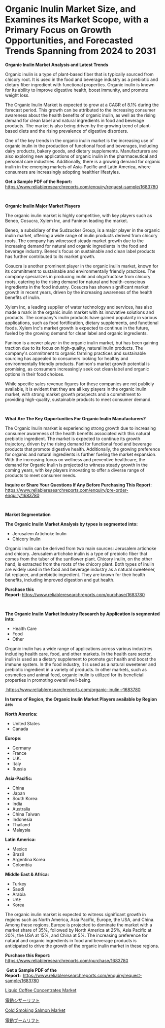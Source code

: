 <p><h1>Organic Inulin Market Size, and Examines its Market Scope, with a Primary Focus on Growth Opportunities, and Forecasted Trends Spanning from 2024 to 2031</h1></p><p><strong>Organic Inulin Market Analysis and Latest Trends</strong></p>
<p><p>Organic inulin is a type of plant-based fiber that is typically sourced from chicory root. It is used in the food and beverage industry as a prebiotic and dietary fiber ingredient with functional properties. Organic inulin is known for its ability to improve digestive health, boost immunity, and promote weight loss.</p><p>The Organic Inulin Market is expected to grow at a CAGR of 8.1% during the forecast period. This growth can be attributed to the increasing consumer awareness about the health benefits of organic inulin, as well as the rising demand for clean label and natural ingredients in food and beverage products. The market is also being driven by the growing trend of plant-based diets and the rising prevalence of digestive disorders.</p><p>One of the key trends in the organic inulin market is the increasing use of organic inulin in the production of functional food and beverages, including dairy products, bakery goods, and dietary supplements. Manufacturers are also exploring new applications of organic inulin in the pharmaceutical and personal care industries. Additionally, there is a growing demand for organic inulin in the emerging markets of Asia-Pacific and Latin America, where consumers are increasingly adopting healthier lifestyles.</p></p>
<p><strong>Get a Sample PDF of the Report:&nbsp;</strong> <a href="https://www.reliableresearchreports.com/enquiry/request-sample/1683780">https://www.reliableresearchreports.com/enquiry/request-sample/1683780</a></p>
<p>&nbsp;</p>
<p><strong>Organic Inulin Major Market Players</strong></p>
<p><p>The organic inulin market is highly competitive, with key players such as Beneo, Cosucra, Xylem Inc, and Faninon leading the market. </p><p>Beneo, a subsidiary of the Sudzucker Group, is a major player in the organic inulin market, offering a wide range of inulin products derived from chicory roots. The company has witnessed steady market growth due to the increasing demand for natural and organic ingredients in the food and beverage industry. Beneo's focus on sustainable and clean label products has further contributed to its market growth.</p><p>Cosucra is another prominent player in the organic inulin market, known for its commitment to sustainable and environmentally friendly practices. The company specializes in producing inulin and oligofructose from chicory roots, catering to the rising demand for natural and health-conscious ingredients in the food industry. Cosucra has shown significant market growth in recent years, driven by the increasing awareness of the health benefits of inulin.</p><p>Xylem Inc, a leading supplier of water technology and services, has also made a mark in the organic inulin market with its innovative solutions and products. The company's inulin products have gained popularity in various applications, such as food fortification, dietary supplements, and functional foods. Xylem Inc's market growth is expected to continue in the future, fueled by the growing demand for clean label and organic ingredients.</p><p>Faninon is a newer player in the organic inulin market, but has been gaining traction due to its focus on high-quality, natural inulin products. The company's commitment to organic farming practices and sustainable sourcing has appealed to consumers looking for healthy and environmentally friendly products. Faninon's market growth potential is promising, as consumers increasingly seek out clean label and organic options in their food choices.</p><p>While specific sales revenue figures for these companies are not publicly available, it is evident that they are all key players in the organic inulin market, with strong market growth prospects and a commitment to providing high-quality, sustainable products to meet consumer demand.</p></p>
<p>&nbsp;</p>
<p><strong>What Are The Key Opportunities For Organic Inulin Manufacturers?</strong></p>
<p><p>The Organic Inulin market is experiencing strong growth due to increasing consumer awareness of the health benefits associated with this natural prebiotic ingredient. The market is expected to continue its growth trajectory, driven by the rising demand for functional food and beverage products that promote digestive health. Additionally, the growing preference for organic and natural ingredients is further fueling the market expansion. With the increasing focus on wellness and preventive healthcare, the demand for Organic Inulin is projected to witness steady growth in the coming years, with key players innovating to offer a diverse range of products to meet consumer needs.</p></p>
<p><strong>Inquire or Share Your Questions If Any Before Purchasing This Report:</strong> <a href="https://www.reliableresearchreports.com/enquiry/pre-order-enquiry/1683780">https://www.reliableresearchreports.com/enquiry/pre-order-enquiry/1683780</a></p>
<p>&nbsp;</p>
<p><strong>Market Segmentation</strong></p>
<p><strong>The Organic Inulin Market Analysis by types is segmented into:</strong></p>
<p><ul><li>Jerusalem Artichoke Inulin</li><li>Chicory Inulin</li></ul></p>
<p><p>Organic inulin can be derived from two main sources: Jerusalem artichoke and chicory. Jerusalem artichoke inulin is a type of prebiotic fiber that comes from the tuber of the sunflower plant. Chicory inulin, on the other hand, is extracted from the roots of the chicory plant. Both types of inulin are widely used in the food and beverage industry as a natural sweetener, fat replacer, and prebiotic ingredient. They are known for their health benefits, including improved digestion and gut health.</p></p>
<p><strong>Purchase this Report:&nbsp;</strong><a href="https://www.reliableresearchreports.com/purchase/1683780">https://www.reliableresearchreports.com/purchase/1683780</a></p>
<p>&nbsp;</p>
<p><strong>The Organic Inulin Market Industry Research by Application is segmented into:</strong></p>
<p><ul><li>Health Care</li><li>Food</li><li>Other</li></ul></p>
<p><p>Organic inulin has a wide range of applications across various industries including health care, food, and other markets. In the health care sector, inulin is used as a dietary supplement to promote gut health and boost the immune system. In the food industry, it is used as a natural sweetener and prebiotic ingredient in a variety of products. In other markets, such as cosmetics and animal feed, organic inulin is utilized for its beneficial properties in promoting overall well-being.</p></p>
<p><a href="https://www.reliableresearchreports.com/organic-inulin-r1683780">&nbsp;https://www.reliableresearchreports.com/organic-inulin-r1683780</a></p>
<p><strong>In terms of Region, the Organic Inulin Market Players available by Region are:</strong></p>
<p>
    <p> <strong> North America: </strong>
        <ul>
            <li>United States</li>
            <li>Canada</li>
        </ul>
        </p> 
    <p> <strong> Europe: </strong>
        <ul>
            <li>Germany</li>
            <li>France</li>
            <li>U.K.</li>
            <li>Italy</li>
            <li>Russia</li>
        </ul>
        </p> 
    <p> <strong> Asia-Pacific: </strong>
        <ul>
            <li>China</li>
            <li>Japan</li>
            <li>South Korea</li>
            <li>India</li>
            <li>Australia</li>
            <li>China Taiwan</li>
            <li>Indonesia</li>
            <li>Thailand</li>
            <li>Malaysia</li>
        </ul>
        </p> 
    <p> <strong> Latin America: </strong>
        <ul>
            <li>Mexico</li>
            <li>Brazil</li>
            <li>Argentina Korea</li>
            <li>Colombia</li>
        </ul>
        </p> 
    <p> <strong> Middle East & Africa: </strong>
        <ul>
            <li>Turkey</li>
            <li>Saudi</li>
            <li>Arabia</li>
            <li>UAE</li>
            <li>Korea</li>
        </ul>
    </p>
    </p>
<p><p>The organic inulin market is expected to witness significant growth in regions such as North America, Asia Pacific, Europe, the USA, and China. Among these regions, Europe is projected to dominate the market with a market share of 35%, followed by North America at 25%, Asia Pacific at 20%, the USA at 15%, and China at 5%. The increasing preference for natural and organic ingredients in food and beverage products is anticipated to drive the growth of the organic inulin market in these regions.</p></p>
<p><strong>Purchase this Report: </strong><a href="https://www.reliableresearchreports.com/purchase/1683780">https://www.reliableresearchreports.com/purchase/1683780</a></p>
<p>&nbsp;<strong>Get a Sample PDF of the Report:&nbsp;&nbsp;</strong><a href="https://www.reliableresearchreports.com/enquiry/request-sample/1683780">https://www.reliableresearchreports.com/enquiry/request-sample/1683780</a></p>
<p><strong></strong></p>
<p><p><a href="https://github.com/Angelnienowdseej3e45z3p8c/Market-Research-Report-List-1/blob/main/liquid-coffee-concentrates-market.md">Liquid Coffee Concentrates Market</a></p><p><a href="https://github.com/EstaSprer20231/Market-Research-Report-List-1/blob/main/980745819061.md">電動シザーリフト</a></p><p><a href="https://github.com/brentleyjimmiealvaradoz4l1rea/Market-Research-Report-List-2/blob/main/cold-smoking-salmon-market.md">Cold Smoking Salmon Market</a></p><p><a href="https://github.com/vlcostes/Market-Research-Report-List-1/blob/main/914871919060.md">電動ブームリフト</a></p></p>